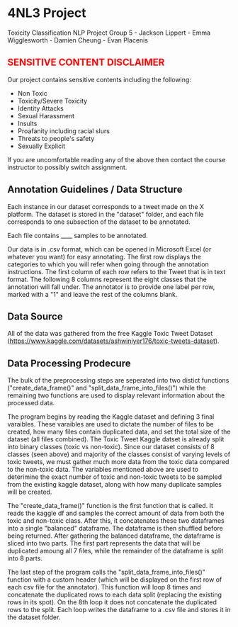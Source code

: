 # 4NL3 Project

Toxicity Classification NLP Project
Group 5 - Jackson Lippert - Emma Wigglesworth - Damien Cheung - Evan Placenis

## <span style="color:red">SENSITIVE CONTENT DISCLAIMER</span>

Our project contains sensitive contents including the following:

- Non Toxic
- Toxicity/Severe Toxicity
- Identity Attacks
- Sexual Harassment
- Insults
- Proafanity including racial slurs
- Threats to people's safety
- Sexually Explicit

If you are uncomfortable reading any of the above then contact the course instructor to possibly switch assignment.

## Annotation Guidelines / Data Structure

Each instance in our dataset corresponds to a tweet made on the X platform. The dataset is stored in the "dataset" folder, and each file corresponds to one subsection of the dataset to be annotated.

Each file contains \_\_\_\_ samples to be annotated.

Our data is in .csv format, which can be opened in Microsoft Excel (or whatever you want) for easy annotating. The first row displays the categories to which you will refer when going through the annotation instructions. The first column of each row refers to the Tweet that is in text format. The following 8 columns represent the eight classes that the annotation will fall under. The annotator is to provide one label per row, marked with a "1" and leave the rest of the columns blank.

## Data Source

All of the data was gathered from the free Kaggle Toxic Tweet Dataset (https://www.kaggle.com/datasets/ashwiniyer176/toxic-tweets-dataset).

## Data Processing Prodecure

The bulk of the preprocessing steps are seperated into two distict functions ("create_data_frame()" and "split_data_frame_into_files()") while the remaining two functions are used to display relevant information about the processed data.

The program begins by reading the Kaggle dataset and defining 3 final varaibles. These varaibles are used to dictate the number of files to be created, how many files contain duplicated data, and set the total size of the dataset (all files combined). The Toxic Tweet Kaggle datset is already split into binary classes (toxic vs non-toxic). Since our dataset consists of 8 classes (seen above) and majority of the classes consist of varying levels of toxic tweets, we must gather much more data from the toxic data compared to the non-toxic data. The variables mentioned above are used to deterimine the exact number of toxic and non-toxic tweets to be sampled from the existing kaggle dataset, along with how many duplicate samples will be created.

The "create_data_frame()" function is the first function that is called. It reads the kaggle df and samples the correct amount of data from both the toxic and non-toxic class. After this, it concatenates these two dataframes into a single "balanced" dataframe. The dataframe is then shuffled before being returned. After gathering the balanced dataframe, the dataframe is sliced into two parts. The first part represents the data that will be duplicated amoung all 7 files, while the remainder of the dataframe is split into 8 parts.

The last step of the program calls the "split_data_frame_into_files()" function with a custom header (which will be displayed on the first row of each csv file for the annotator). This function will loop 8 times and concatenate the duplicated rows to each data split (replacing the existing rows in its spot). On the 8th loop it does not concatenate the duplicated rows to the split. Each loop writes the dataframe to a .csv file and stores it in the dataset folder.
